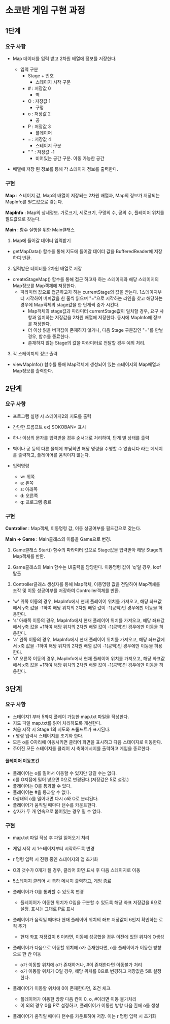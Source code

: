 # 소코반 게임 구현 과정

## 1단계

### 요구 사항

* Map 데이터를 입력 받고 2차원 배열에 정보를 저장한다.
  - 입력 구분
    - Stage + 번호
        - 스테이지 시작 구분
    - \# : 저장값 0
        - 벽
    - O : 저장값 1
        - 구멍
    - o : 저장값 2
        - 공
    - P : 저장값 3
        - 플레이어
    - = : 저장값 4
        - 스테이지 구분
    - " " : 저장값 -1
        - 비어있는 공간 구분. 이동 가능한 공간
    

* 배열에 저장 된 정보를 통해 각 스테이지 정보를 출력한다.

### 구현

**Map** : 스테이지 값, Map의 배열이 저장되는 2차원 배열과, Map의 정보가 저장되는 MapInfo를 필드값으로 갖는다.

**MapInfo** : Map의 상세정보. 가로크기, 세로크기, 구멍의 수, 공의 수, 플레이어 위치를 필드값으로 갖는다.

**Main** : 함수 실행을 위한 Main클래스

1. Map에 들어갈 데이터 입력받기
  - getMapData() 함수를 통해 지도에 들어갈 데이터 값을 BufferedReader에 저장하여 반환.

2. 입력받은 데이터를 2차원 배열로 저장
  - createStageMap() 함수를 통해 접근 하고자 하는 스테이지와 해당 스테이지의 Map정보를 Map객체에 저장한다.
    - 파라미터 값으로 접근하고자 하는 currentStage의 값을 받는다. 1스테이지부터 시작하여 버퍼값을 한 줄씩 읽으며 "="으로 시작하는 라인을 찾고 해당하는 경우에 Map객체의 stage값을 한 단계씩 증가 시킨다.
      - Map객체의 stage값과 파라미터 currentStage값이 일치할 경우, 요구 사항과 일치하는 저장값을 2차원 배열에 저장한다. 동시에 MapInfo에 정보를 저장한다.
      - 더 이상 읽을 버퍼값이 존재하지 않거나, 다음 Stage 구분값인 "="를 만날 경우, 함수를 종료한다.
      - 존재하지 않는 Stage의 값을 파라미터로 전달할 경우 예외 처리.

3. 각 스테이지의 정보 출력
  - viewMapInfo() 함수를 통해 Map객체에 생성되어 있는 스테이지의 Map배열과 Map정보를 출력한다.

## 2단계

### 요구 사항

- 프로그램 실행 시 스테이지2의 지도를 출력
- 간단한 프롬프트 ex) SOKOBAN> 표시
- 하나 이상의 문자를 입력받을 경우 순서대로 처리하여, 단계 별 상태를 출력
- 벽이나 공 등의 다른 물체에 부딪히면 해당 명령을 수행할 수 없습니다 라는 메세지를 출력하고, 플레이어를 움직이지 않는다.


- 입력명령
  - w: 위쪽
  - a: 왼쪽
  - s: 아래쪽
  - d: 오른쪽
  - q: 프로그램 종료
  
### 구현

**Controller** : Map객체, 이동명령 값, 이동 성공여부를 필드값으로 갖는다.

**Main -> Game** : Main클래스의 이름을 Game으로 변경.

1. Game클래스 Start() 함수의 파라미터 값으로 Stage값을 입력받아 해당 Stage의 Map객체를 반환.


2. Game클래스의 Main 함수는 UI출력을 담당한다. 이동명령 값이 'q'일 경우, loof 탈출


3. Controller클래스 생성자를 통해 Map객체, 이동명령 값을 전달하여 Map객체를 조작 및 이동 성공여부를 저장하여 Controller객체를 반환.
  - 'w' 위쪽 이동의 경우, MapInfo에서 현재 플레이어 위치를 가져오고, 해당 좌표값에서 y축 값을 -1하여 해당 위치의 2차원 배열 값이 -1(공백)인 경우에만 이동을 허용한다.
  - 's' 아래쪽 이동의 경우, MapInfo에서 현재 플레이어 위치를 가져오고, 해당 좌표값에서 y축 값을 +1하여 해당 위치의 2차원 배열 값이 -1(공백)인 경우에만 이동을 허용한다.
  - 'a' 왼쪽 이동의 경우, MapInfo에서 현재 플레이어 위치를 가져오고, 해당 좌표값에서 x축 값을 -1하여 해당 위치의 2차원 배열 값이 -1(공백)인 경우에만 이동을 허용한다.
  - 'd' 오른쪽 이동의 경우, MapInfo에서 현재 플레이어 위치를 가져오고, 해당 좌표값에서 x축 값을 +1하여 해당 위치의 2차원 배열 값이 -1(공백)인 경우에만 이동을 허용한다.

## 3단계

### 요구 사항

- 스테이지1 부터 5까지 플레이 가능한 map.txt 파일을 작성한다.
- 지도 파일 map.txt를 읽어 처리하도록 개선한다.
- 처음 시작 시 Stage 1의 지도와 프롬프트가 표시된다.
- r 명령 입력시 스테이지를 초기화 한다.
- 모든 o를 O자리에 이동시키면 클리어 화면을 표시하고 다음 스테이지로 이동한다.
- 주어진 모든 스테이지를 클리어 시 축하메시지를 출력하고 게임을 종료한다.

#### 플레이어 이동조건

- 플레이어는 o를 밀어서 이동할 수 있지만 당길 수는 없다.
- o를 O지점에 밀어 넣으면 0으로 변경된다.(저장값은 5로 설정.)
- 플레이어는 O를 통과할 수 있다.
- 플레이어는 #을 통과할 수 없다.
- 0상태의 o를 밀어내면 다시 o와 O로 분리된다.
- 플레이어가 움직일 때마다 턴수를 카운트한다.
- 상자가 두 개 연속으로 붙어있는 경우 밀 수 없다.

### 구현

- map.txt 파일 작성 후 파일 읽어오기 처리
- 게임 시작 시 1스테이지부터 시작하도록 변경
- r 명령 입력 시 진행 중인 스테이지의 맵 초기화
- O의 갯수가 0개가 될 경우, 클리어 화면 표시 후 다음 스테이지로 이동
- 5스테이지 클리어 시 축하 메시지 출력하고, 게임 종료
  
- 플레이어가 O를 통과할 수 있도록 변경
  - 플레이어가 이동한 위치가 O임을 구분할 수 있도록 해당 좌표 저장값을 6으로 설정. 표시는 그대로 P로 표시
- 플레이어가 움직일 때마다 현재 플레이어 위치의 좌표 저장값이 6인지 확인하는 로직 추가
  - 현재 좌표 저장값이 6 이라면, 이동에 성공했을 경우 이전에 있던 위치에 O생성
- 플레이어가 다음으로 이동할 위치에 o가 존재한다면, o를 플레이어가 이동한 방향으로 한 칸 이동
  - o가 이동할 위치에 o가 존재하거나, #이 존재한다면 이동불가 처리
  - o가 이동할 위치가 O일 경우, 해당 위치를 0으로 변경하고 저장값은 5로 설정한다.
- 플레이어가 이동할 위치에 0이 존재한다면, 조건 체크.
  - 플레이어가 이동한 방향 다음 칸이 0, o, #이라면 이동 불가처리
  - 이 외의 경우 0을 P로 설정하고, 플레이어가 이동한 방향 다음 칸에 o를 생성
- 플레이어가 움직일 때마다 턴수를 카운트하여 저장. 이는 r 명령 입력 시 초기화
